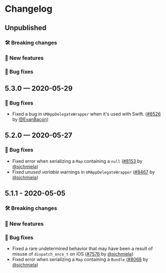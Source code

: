 # Changelog

## Unpublished

### 🛠 Breaking changes

### 🎉 New features

### 🐛 Bug fixes

## 5.3.0 — 2020-05-29

### 🐛 Bug fixes

- Fixed a bug in `UMAppDelegateWrapper` when it's used with Swift. ([#8526](https://github.com/expo/expo/pull/8526) by [@EvanBacon](https://github.com/EvanBacon))

## 5.2.0 — 2020-05-27

### 🐛 Bug fixes

- Fixed error when serializing a `Map` containing a `null` ([#8153](https://github.com/expo/expo/pull/8153) by [@sjchmiela](https://github.com/sjchmiela))
- Fixed _unused variable_ warnings in `UMAppDelegateWrapper` ([#8467](https://github.com/expo/expo/pull/8467) by [@sjchmiela](https://github.com/sjchmiela))

## 5.1.1 - 2020-05-05

### 🛠 Breaking changes

### 🎉 New features

### 🐛 Bug fixes

- Fixed a rare undetermined behavior that may have been a result of misuse of `dispatch_once_t` on iOS ([#7576](https://github.com/expo/expo/pull/7576) by [@sjchmiela](https://github.com/sjchmiela))
- Fixed error when serializing a `Map` containing a `Bundle` ([#8068](https://github.com/expo/expo/pull/8068) by [@sjchmiela](https://github.com/sjchmiela))
